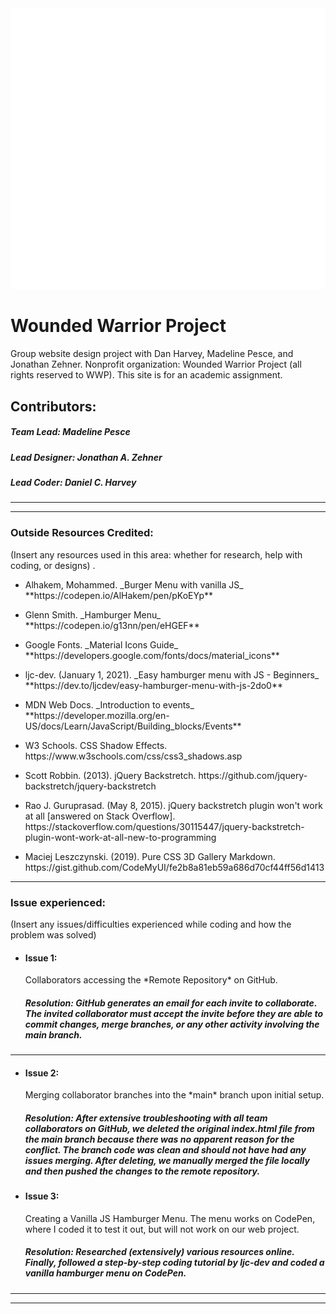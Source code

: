 <img src="images/wwp-vectorlogo.png" />

# Wounded Warrior Project

Group website design project with Dan Harvey, Madeline Pesce, and Jonathan Zehner. Nonprofit organization: Wounded Warrior Project (all rights reserved to WWP). This site is for an academic assignment.

## Contributors:

##### Team Lead: Madeline Pesce

##### Lead Designer: Jonathan A. Zehner

##### Lead Coder: Daniel C. Harvey

---

---

### Outside Resources Credited:

(Insert any resources used in this area: whether for research, help with coding, or designs) .

- <p>Alhakem, Mohammed. _Burger Menu with vanilla JS_  **https://codepen.io/AlHakem/pen/pKoEYp**

- <p>Glenn Smith. _Hamburger Menu_  **https://codepen.io/g13nn/pen/eHGEF**

- <p>Google Fonts. _Material Icons Guide_  **https://developers.google.com/fonts/docs/material_icons**

- <p>ljc-dev. (January 1, 2021). _Easy hamburger menu with JS - Beginners_  **https://dev.to/ljcdev/easy-hamburger-menu-with-js-2do0**

- <p>MDN Web Docs. _Introduction to events_  **https://developer.mozilla.org/en-US/docs/Learn/JavaScript/Building_blocks/Events**

- <p>W3 Schools. CSS Shadow Effects. https://www.w3schools.com/css/css3_shadows.asp

- <p>Scott Robbin. (2013). jQuery Backstretch. https://github.com/jquery-backstretch/jquery-backstretch

- <p>Rao J. Guruprasad. (May 8, 2015). jQuery backstretch plugin won't work at all [answered on Stack Overflow]. https://stackoverflow.com/questions/30115447/jquery-backstretch-plugin-wont-work-at-all-new-to-programming

- <p>Maciej Leszczynski. (2019). Pure CSS 3D Gallery Markdown. https://gist.github.com/CodeMyUI/fe2b8a81eb59a686d70cf44ff56d1413

---

### Issue experienced:

(Insert any issues/difficulties experienced while coding and how the problem was solved)

- #### Issue 1:

   <p> Collaborators accessing the *Remote Repository* on GitHub.

  ##### Resolution: GitHub generates an email for each invite to collaborate. The invited collaborator must accept the invite before they are able to commit changes, merge branches, or any other activity involving the main branch.

---

- #### Issue 2:

   <p> Merging collaborator branches into the *main* branch upon initial setup.

  ##### Resolution: After extensive troubleshooting with all team collaborators on GitHub, we deleted the original index.html file from the main branch because there was no apparent reason for the conflict. The branch code was clean and should not have had any issues merging. After deleting, we manually merged the file locally and then pushed the changes to the remote repository.

- #### Issue 3:

   <p> Creating a Vanilla JS Hamburger Menu. The menu works on CodePen, where I coded it to test it out, but will not work on our web project.

  ##### Resolution: Researched (extensively) various resources online. Finally, followed a step-by-step coding tutorial by ljc-dev and coded a vanilla hamburger menu on CodePen.

---

---
